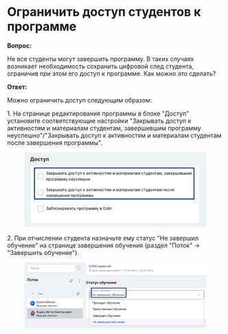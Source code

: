 # Ограничить доступ студентов к программе

**Вопрос:**

Не все студенты могут завершить программу. В таких случаях возникает необходимость сохранить цифровой след студента, ограничив при этом его доступ к программе. Как можно это сделать?

**Ответ:**&#x20;

Можно ограничить доступ следующим образом:

1\. На странице редактирования программы в блоке "Доступ" установите соответствующие настройки "Закрывать доступ к активностям и материалам студентам, завершившим программу неуспешно"/"Закрывать доступ к активностям и материалам студентам после завершения программы".

<figure><img src="../.gitbook/assets/image (75).png" alt=""><figcaption></figcaption></figure>

2\. При отчислении студента назначьте ему статус "Не завершил обучение" на странице завершения обучения (раздел "Поток" -> "Завершить обучение").

<figure><img src="../.gitbook/assets/image (77).png" alt="" width="563"><figcaption></figcaption></figure>
